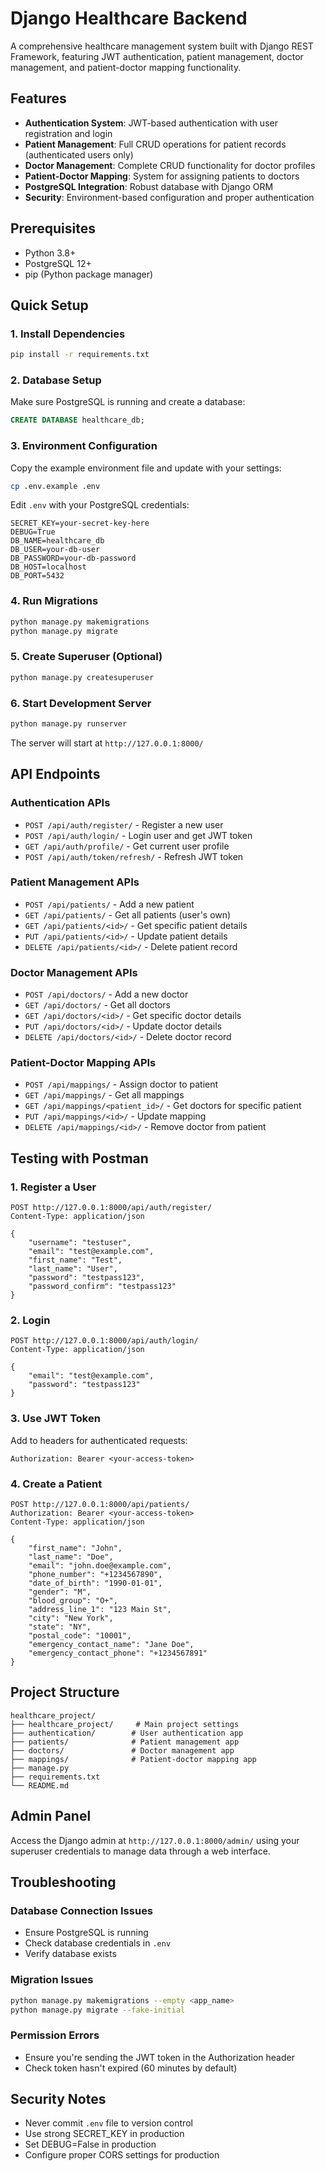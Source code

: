 # Django Healthcare Backend

A comprehensive healthcare management system built with Django REST Framework, featuring JWT authentication, patient management, doctor management, and patient-doctor mapping functionality.

## Features

- **Authentication System**: JWT-based authentication with user registration and login
- **Patient Management**: Full CRUD operations for patient records (authenticated users only)
- **Doctor Management**: Complete CRUD functionality for doctor profiles
- **Patient-Doctor Mapping**: System for assigning patients to doctors
- **PostgreSQL Integration**: Robust database with Django ORM
- **Security**: Environment-based configuration and proper authentication

## Prerequisites

- Python 3.8+
- PostgreSQL 12+
- pip (Python package manager)

## Quick Setup

### 1. Install Dependencies
```bash
pip install -r requirements.txt
```

### 2. Database Setup
Make sure PostgreSQL is running and create a database:
```sql
CREATE DATABASE healthcare_db;
```

### 3. Environment Configuration
Copy the example environment file and update with your settings:
```bash
cp .env.example .env
```

Edit `.env` with your PostgreSQL credentials:
```
SECRET_KEY=your-secret-key-here
DEBUG=True
DB_NAME=healthcare_db
DB_USER=your-db-user
DB_PASSWORD=your-db-password
DB_HOST=localhost
DB_PORT=5432
```

### 4. Run Migrations
```bash
python manage.py makemigrations
python manage.py migrate
```

### 5. Create Superuser (Optional)
```bash
python manage.py createsuperuser
```

### 6. Start Development Server
```bash
python manage.py runserver
```

The server will start at `http://127.0.0.1:8000/`

## API Endpoints

### Authentication APIs
- `POST /api/auth/register/` - Register a new user
- `POST /api/auth/login/` - Login user and get JWT token
- `GET /api/auth/profile/` - Get current user profile
- `POST /api/auth/token/refresh/` - Refresh JWT token

### Patient Management APIs
- `POST /api/patients/` - Add a new patient
- `GET /api/patients/` - Get all patients (user's own)
- `GET /api/patients/<id>/` - Get specific patient details
- `PUT /api/patients/<id>/` - Update patient details
- `DELETE /api/patients/<id>/` - Delete patient record

### Doctor Management APIs
- `POST /api/doctors/` - Add a new doctor
- `GET /api/doctors/` - Get all doctors
- `GET /api/doctors/<id>/` - Get specific doctor details
- `PUT /api/doctors/<id>/` - Update doctor details
- `DELETE /api/doctors/<id>/` - Delete doctor record

### Patient-Doctor Mapping APIs
- `POST /api/mappings/` - Assign doctor to patient
- `GET /api/mappings/` - Get all mappings
- `GET /api/mappings/<patient_id>/` - Get doctors for specific patient
- `PUT /api/mappings/<id>/` - Update mapping
- `DELETE /api/mappings/<id>/` - Remove doctor from patient

## Testing with Postman

### 1. Register a User
```
POST http://127.0.0.1:8000/api/auth/register/
Content-Type: application/json

{
    "username": "testuser",
    "email": "test@example.com",
    "first_name": "Test",
    "last_name": "User",
    "password": "testpass123",
    "password_confirm": "testpass123"
}
```

### 2. Login
```
POST http://127.0.0.1:8000/api/auth/login/
Content-Type: application/json

{
    "email": "test@example.com",
    "password": "testpass123"
}
```

### 3. Use JWT Token
Add to headers for authenticated requests:
```
Authorization: Bearer <your-access-token>
```

### 4. Create a Patient
```
POST http://127.0.0.1:8000/api/patients/
Authorization: Bearer <your-access-token>
Content-Type: application/json

{
    "first_name": "John",
    "last_name": "Doe",
    "email": "john.doe@example.com",
    "phone_number": "+1234567890",
    "date_of_birth": "1990-01-01",
    "gender": "M",
    "blood_group": "O+",
    "address_line_1": "123 Main St",
    "city": "New York",
    "state": "NY",
    "postal_code": "10001",
    "emergency_contact_name": "Jane Doe",
    "emergency_contact_phone": "+1234567891"
}
```

## Project Structure

```
healthcare_project/
├── healthcare_project/     # Main project settings
├── authentication/        # User authentication app
├── patients/              # Patient management app
├── doctors/               # Doctor management app
├── mappings/              # Patient-doctor mapping app
├── manage.py
├── requirements.txt
└── README.md
```

## Admin Panel

Access the Django admin at `http://127.0.0.1:8000/admin/` using your superuser credentials to manage data through a web interface.

## Troubleshooting

### Database Connection Issues
- Ensure PostgreSQL is running
- Check database credentials in `.env`
- Verify database exists

### Migration Issues
```bash
python manage.py makemigrations --empty <app_name>
python manage.py migrate --fake-initial
```

### Permission Errors
- Ensure you're sending the JWT token in the Authorization header
- Check token hasn't expired (60 minutes by default)

## Security Notes

- Never commit `.env` file to version control
- Use strong SECRET_KEY in production
- Set DEBUG=False in production
- Configure proper CORS settings for production